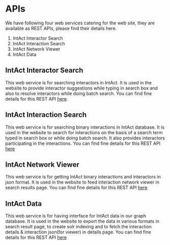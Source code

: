 # APIs

We have following four web services catering for the web site, they are available as REST APIs, please find their details here.

1. IntAct Interactor Search
2. IntAct Interaction Search
3. IntAct Network Viewer
4. IntAct Data

## IntAct Interactor Search

This web service is for searching interactors in IntAct. It is used in the website to provide interactor suggestions while typing in search box and also to resolve interactors while doing batch search. You can find fine details for this REST API [here](https://www.ebi.ac.uk/intact/ws/interactor/swagger-ui.html). 

## IntAct Interaction Search

This web service is for searching binary interactions in IntAct database. It is used in the website to search for interactions on the basis of a search term typed in search box or while doing batch search. It also provides interactors participating in the interactions. You can find fine details for this REST API [here](https://www.ebi.ac.uk/intact/ws/interaction/swagger-ui.html)

## IntAct Network Viewer

This web service is for getting IntAct binary interactions and interactors in json format. It is used in the website to feed interaction network viewer in search results page. You can find fine details for this REST API [here](https://www.ebi.ac.uk/intact/ws/network/swagger-ui.html)

## IntAct Data

This web service is for having interface for IntAct data in our graph database. It is used in the website to export the data in various formats in search result page, to create solr indexing and to fetch the interaction details & interaction json(for viewer) in details page. You can find fine details for this REST API [here](https://www.ebi.ac.uk/intact/ws/graph/swagger-ui.html)

